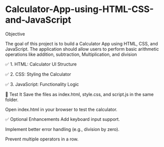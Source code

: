 # Calculator-App-using-HTML-CSS-and-JavaScript

Objective

The goal of this project is to build a Calculator App using HTML, CSS, and JavaScript. The application should allow users to perform basic arithmetic operations like addition, subtraction, Multiplication, and division

✅ 1. HTML: Calculator UI Structure

✅ 2. CSS: Styling the Calculator

✅ 3. JavaScript: Functionality Logic

🧪 Test It
Save the files as index.html, style.css, and script.js in the same folder.

Open index.html in your browser to test the calculator.

✅ Optional Enhancements
Add keyboard input support.

Implement better error handling (e.g., division by zero).

Prevent multiple operators in a row.

